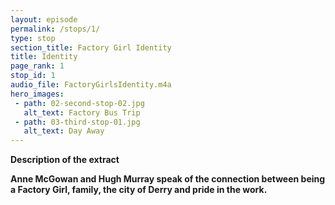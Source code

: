 ```yaml
---
layout: episode
permalink: /stops/1/
type: stop
section_title: Factory Girl Identity
title: Identity
page_rank: 1
stop_id: 1
audio_file: FactoryGirlsIdentity.m4a
hero_images:
 - path: 02-second-stop-02.jpg
   alt_text: Factory Bus Trip
 - path: 03-third-stop-01.jpg
   alt_text: Day Away
---
```


<b>Description of the extract<b>

Anne McGowan and Hugh Murray speak of the connection between being a Factory Girl, family, the city of Derry and pride in the work.